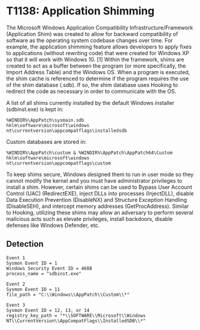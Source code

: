 # T1138: Application Shimming

The Microsoft Windows Application Compatibility Infrastructure/Framework (Application Shim) was created to allow for backward compatibility of software as the operating system codebase changes over time. For example, the application shimming feature allows developers to apply fixes to applications (without rewriting code) that were created for Windows XP so that it will work with Windows 10. [1] Within the framework, shims are created to act as a buffer between the program (or more specifically, the Import Address Table) and the Windows OS. When a program is executed, the shim cache is referenced to determine if the program requires the use of the shim database (.sdb). If so, the shim database uses Hooking to redirect the code as necessary in order to communicate with the OS.

A list of all shims currently installed by the default Windows installer (sdbinst.exe) is kept in:
```
%WINDIR%\AppPatch\sysmain.sdb
hklm\software\microsoft\windows nt\currentversion\appcompatflags\installedsdb
```
Custom databases are stored in:
```
%WINDIR%\AppPatch\custom & %WINDIR%\AppPatch\AppPatch64\Custom
hklm\software\microsoft\windows nt\currentversion\appcompatflags\custom
```
To keep shims secure, Windows designed them to run in user mode so they cannot modify the kernel and you must have administrator privileges to install a shim. However, certain shims can be used to Bypass User Account Control (UAC) (RedirectEXE), inject DLLs into processes (InjectDLL), disable Data Execution Prevention (DisableNX) and Structure Exception Handling (DisableSEH), and intercept memory addresses (GetProcAddress). Similar to Hooking, utilizing these shims may allow an adversary to perform several malicious acts such as elevate privileges, install backdoors, disable defenses like Windows Defender, etc.

## Detection
```
Event 1
Sysmon Event ID = 1
Windows Security Event ID = 4688
process_name = "sdbinst.exe"

Event 2
Sysmon Event ID = 11 
file_path = "C:\\Windows\\AppPatch\\Custom\\*"

Event 3
Sysmon Event ID = 12, 13, or 14
registry_key_path = "*\\SOFTWARE\\Microsoft\\Windows NT\\CurrentVersion\\AppCompatFlags\\InstalledSDB\\*"
```
